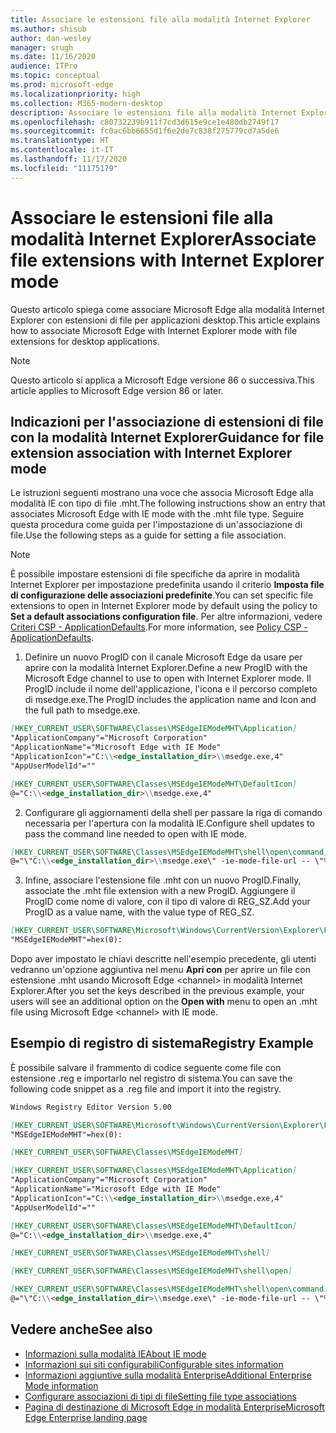 ```yaml
---
title: Associare le estensioni file alla modalità Internet Explorer
ms.author: shisub
author: dan-wesley
manager: srugh
ms.date: 11/16/2020
audience: ITPro
ms.topic: conceptual
ms.prod: microsoft-edge
ms.localizationpriority: high
ms.collection: M365-modern-desktop
description: Associare le estensioni file alla modalità Internet Explorer
ms.openlocfilehash: c80732239b911f7cd3d615e9ce1e480db2749f17
ms.sourcegitcommit: fc0ac6bb6655d1f6e2de7c838f275779cd7a5de6
ms.translationtype: HT
ms.contentlocale: it-IT
ms.lasthandoff: 11/17/2020
ms.locfileid: "11175179"
---
```

# <span data-ttu-id="0df0f-103">Associare le estensioni file alla modalità Internet Explorer</span><span class="sxs-lookup"><span data-stu-id="0df0f-103">Associate file extensions with Internet Explorer mode</span></span>

<span data-ttu-id="0df0f-104">Questo articolo spiega come associare Microsoft Edge alla modalità Internet Explorer con estensioni di file per applicazioni desktop.</span><span class="sxs-lookup"><span data-stu-id="0df0f-104">This article explains how to associate Microsoft Edge with Internet Explorer mode with file extensions for desktop applications.</span></span>

> [!NOTE]
> <span data-ttu-id="0df0f-105">Questo articolo si applica a Microsoft Edge versione 86 o successiva.</span><span class="sxs-lookup"><span data-stu-id="0df0f-105">This article applies to Microsoft Edge version 86 or later.</span></span>

## <span data-ttu-id="0df0f-106">Indicazioni per l'associazione di estensioni di file con la modalità Internet Explorer</span><span class="sxs-lookup"><span data-stu-id="0df0f-106">Guidance for file extension association with Internet Explorer mode</span></span>

<span data-ttu-id="0df0f-107">Le istruzioni seguenti mostrano una voce che associa Microsoft Edge alla modalità IE con tipo di file .mht.</span><span class="sxs-lookup"><span data-stu-id="0df0f-107">The following instructions show an entry that associates Microsoft Edge with IE mode with the .mht file type.</span></span> <span data-ttu-id="0df0f-108">Seguire questa procedura come guida per l'impostazione di un'associazione di file.</span><span class="sxs-lookup"><span data-stu-id="0df0f-108">Use the following steps as a guide for setting a file association.</span></span>

> [!NOTE]
> <span data-ttu-id="0df0f-109">È possibile impostare estensioni di file specifiche da aprire in modalità Internet Explorer per impostazione predefinita usando il criterio **Imposta file di configurazione delle associazioni predefinite**.</span><span class="sxs-lookup"><span data-stu-id="0df0f-109">You can set specific file extensions to open in Internet Explorer mode by default using the policy to **Set a default associations configuration file**.</span></span> <span data-ttu-id="0df0f-110">Per altre informazioni, vedere [Criteri CSP - ApplicationDefaults](https://docs.microsoft.com/windows/client-management/mdm/policy-csp-applicationdefaults#applicationdefaults-defaultassociationsconfiguration).</span><span class="sxs-lookup"><span data-stu-id="0df0f-110">For more information, see [Policy CSP - ApplicationDefaults](https://docs.microsoft.com/windows/client-management/mdm/policy-csp-applicationdefaults#applicationdefaults-defaultassociationsconfiguration).</span></span>

1. <span data-ttu-id="0df0f-111">Definire un nuovo ProgID con il canale Microsoft Edge da usare per aprire con la modalità Internet Explorer.</span><span class="sxs-lookup"><span data-stu-id="0df0f-111">Define a new ProgID with the Microsoft Edge channel to use to open with Internet Explorer mode.</span></span> <span data-ttu-id="0df0f-112">Il ProgID include il nome dell'applicazione, l'icona e il percorso completo di msedge.exe.</span><span class="sxs-lookup"><span data-stu-id="0df0f-112">The ProgID includes the application name and Icon and the full path to msedge.exe.</span></span>

```markdown
[HKEY_CURRENT_USER\SOFTWARE\Classes\MSEdgeIEModeMHT\Application]
"ApplicationCompany"="Microsoft Corporation"
"ApplicationName"="Microsoft Edge with IE Mode"
"ApplicationIcon"="C:\\<edge_installation_dir>\\msedge.exe,4"
"AppUserModelId"=""
```

```markdown
[HKEY_CURRENT_USER\SOFTWARE\Classes\MSEdgeIEModeMHT\DefaultIcon]
@="C:\\<edge_installation_dir>\\msedge.exe,4"
```

2. <span data-ttu-id="0df0f-113">Configurare gli aggiornamenti della shell per passare la riga di comando necessaria per l'apertura con la modalità IE.</span><span class="sxs-lookup"><span data-stu-id="0df0f-113">Configure shell updates to pass the command line needed to open with IE mode.</span></span>

```markdown
[HKEY_CURRENT_USER\SOFTWARE\Classes\MSEdgeIEModeMHT\shell\open\command]
@="\"C:\\<edge_installation_dir>\\msedge.exe\" -ie-mode-file-url -- \"%1\""
```

3. <span data-ttu-id="0df0f-114">Infine, associare l'estensione file .mht con un nuovo ProgID.</span><span class="sxs-lookup"><span data-stu-id="0df0f-114">Finally, associate the .mht file extension with a new ProgID.</span></span> <span data-ttu-id="0df0f-115">Aggiungere il ProgID come nome di valore, con il tipo di valore di REG_SZ.</span><span class="sxs-lookup"><span data-stu-id="0df0f-115">Add your ProgID as a value name, with the value type of REG_SZ.</span></span>

```markdown
[HKEY_CURRENT_USER\SOFTWARE\Microsoft\Windows\CurrentVersion\Explorer\FileExts\.mht\OpenWithProgids]
"MSEdgeIEModeMHT"=hex(0):
```

<span data-ttu-id="0df0f-116">Dopo aver impostato le chiavi descritte nell'esempio precedente, gli utenti vedranno un'opzione aggiuntiva nel menu **Apri con** per aprire un file con estensione .mht usando Microsoft Edge \<channel\> in modalità Internet Explorer.</span><span class="sxs-lookup"><span data-stu-id="0df0f-116">After you set the keys described in the previous example, your users will see an additional option on the **Open with** menu to open an .mht file using Microsoft Edge \<channel\> with IE mode.</span></span>

## <span data-ttu-id="0df0f-117">Esempio di registro di sistema</span><span class="sxs-lookup"><span data-stu-id="0df0f-117">Registry Example</span></span>

<span data-ttu-id="0df0f-118">È possibile salvare il frammento di codice seguente come file con estensione .reg e importarlo nel registro di sistema.</span><span class="sxs-lookup"><span data-stu-id="0df0f-118">You can save the following code snippet as a .reg file and import it into the registry.</span></span>

```markdown
Windows Registry Editor Version 5.00

[HKEY_CURRENT_USER\SOFTWARE\Microsoft\Windows\CurrentVersion\Explorer\FileExts\.mht\OpenWithProgids]
"MSEdgeIEModeMHT"=hex(0):

[HKEY_CURRENT_USER\SOFTWARE\Classes\MSEdgeIEModeMHT]

[HKEY_CURRENT_USER\SOFTWARE\Classes\MSEdgeIEModeMHT\Application]
"ApplicationCompany"="Microsoft Corporation"
"ApplicationName"="Microsoft Edge with IE Mode"
"ApplicationIcon"="C:\\<edge_installation_dir>\\msedge.exe,4"
"AppUserModelId"=""

[HKEY_CURRENT_USER\SOFTWARE\Classes\MSEdgeIEModeMHT\DefaultIcon]
@="C:\\<edge_installation_dir>\\msedge.exe,4"

[HKEY_CURRENT_USER\SOFTWARE\Classes\MSEdgeIEModeMHT\shell]

[HKEY_CURRENT_USER\SOFTWARE\Classes\MSEdgeIEModeMHT\shell\open]

[HKEY_CURRENT_USER\SOFTWARE\Classes\MSEdgeIEModeMHT\shell\open\command]
@="\"C:\\<edge_installation_dir>\\msedge.exe\" -ie-mode-file-url -- \"%1\""

```

## <span data-ttu-id="0df0f-119">Vedere anche</span><span class="sxs-lookup"><span data-stu-id="0df0f-119">See also</span></span>

- [<span data-ttu-id="0df0f-120">Informazioni sulla modalità IE</span><span class="sxs-lookup"><span data-stu-id="0df0f-120">About IE mode</span></span>](https://docs.microsoft.com/deployedge/edge-ie-mode)
- [<span data-ttu-id="0df0f-121">Informazioni sui siti configurabili</span><span class="sxs-lookup"><span data-stu-id="0df0f-121">Configurable sites information</span></span>](https://docs.microsoft.com/deployedge/edge-learnmore-configurable-sites-ie-mode)
- [<span data-ttu-id="0df0f-122">Informazioni aggiuntive sulla modalità Enterprise</span><span class="sxs-lookup"><span data-stu-id="0df0f-122">Additional Enterprise Mode information</span></span>](https://docs.microsoft.com/internet-explorer/ie11-deploy-guide/enterprise-mode-overview-for-ie11)
- [<span data-ttu-id="0df0f-123">Configurare associazioni di tipi di file</span><span class="sxs-lookup"><span data-stu-id="0df0f-123">Setting file type associations</span></span>](https://docs.microsoft.com/windows/win32/shell/fa-file-types)
- [<span data-ttu-id="0df0f-124">Pagina di destinazione di Microsoft Edge in modalità Enterprise</span><span class="sxs-lookup"><span data-stu-id="0df0f-124">Microsoft Edge Enterprise landing page</span></span>](https://aka.ms/EdgeEnterprise)
